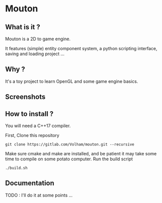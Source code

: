 # Mouton

What is it ?
------

Mouton is a 2D to game engine.

It features (simple) entity component system, a python scripting interface,
saving and loading project ...

## Why ?

It's a toy project to learn OpenGL and some game engine basics.

## Screenshots

[](screenshots/scene1.png)
[](screenshots/scene2.png)

How to install ?
------

You will need a C++17 compiler.

First, Clone this repository

```
git clone https://gitlab.com/Volham/mouton.git --recursive
```

Make sure cmake and make are installed, and be patient it may take some time to compile on some potato computer.
Run the build script

```
./build.sh
```

Documentation
------

TODO : I'll do it at some points ...

